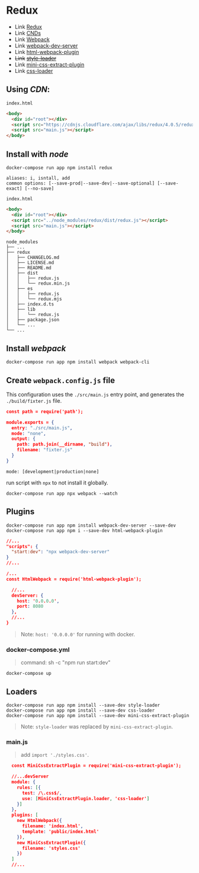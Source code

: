 # Redux

* Link [Redux][redux]
* Link [CNDs][cdns]
* Link [Webpack][webpack]
* Link [webpack-dev-server][webpack_dev_server]
* Link [html-webpack-plugin][html_webpack_plugin]
* ~~Link~~ [~~style-loader~~][style_loader]
* Link [mini-css-extract-plugin][mini_css_extract_plugin]
* Link [css-loader][css_loader]

[redux]: https://redux.js.org/
[cdns]: https://cdnjs.com/
[webpack]: https://webpack.js.org/
[webpack_dev_server]: https://github.com/webpack/webpack-dev-server
[html_webpack_plugin]: https://github.com/jantimon/html-webpack-plugin
[style_loader]: https://github.com/webpack-contrib/style-loader
[mini_css_extract_plugin]: https://github.com/webpack-contrib/mini-css-extract-plugin
[css_loader]: https://github.com/webpack-contrib/css-loader

## Using _CDN_:

`index.html`

```html
<body>
  <div id="root"></div>
  <script src="https://cdnjs.cloudflare.com/ajax/libs/redux/4.0.5/redux.min.js" integrity="sha256-7nQo8jg3+LLQfXy/aqP5D6XtqDQRODTO18xBdHhQow4=" crossorigin="anonymous"></script>
  <script src="main.js"></script>
</body>
```

## Install with _node_

```shell
docker-compose run app npm install redux
```
```shell
aliases: i, isntall, add
common options: [--save-prod|--save-dev|--save-optional] [--save-exact] [--no-save]
```

`index.html`

```html
<body>
  <div id="root"></div>
  <script src="../node_modules/redux/dist/redux.js"></script>
  <script src="main.js"></script>
</body>
```
```shell
node_modules
├── ...
├── redux
│   ├── CHANGELOG.md
│   ├── LICENSE.md
│   ├── README.md
│   ├── dist
│   │   ├── redux.js
│   │   └── redux.min.js
│   ├── es
│   │   ├── redux.js
│   │   └── redux.mjs
│   ├── index.d.ts
│   ├── lib
│   │   └── redux.js
│   ├── package.json
│   └── ...
└── ...
```

## Install _webpack_

```shell
docker-compose run app npm install webpack webpack-cli
```

## Create `webpack.config.js` file

This configuration uses the `./src/main.js` entry point, and generates the `./build/fixter.js` file.
```json
const path = require('path');

module.exports = {
  entry: "./src/main.js",
  mode: "none",
  output: {
    path: path.join(__dirname, "build"),
    filename: "fixter.js"
  }
}
```

`mode: [development|production|none]`

run script with `npx` to not install it globally.
```shell
docker-compose run app npx webpack --watch
```

## Plugins

```shell
docker-compose run app npm install webpack-dev-server --save-dev
docker-compose run app npm i --save-dev html-webpack-plugin
```

```json
//...
"scripts": {
  "start:dev": "npx webpack-dev-server"
}
//...
```

```json
/...
const HtmlWebpack = require('html-webpack-plugin');

  //...
  devServer: {
    host: '0.0.0.0',
    port: 8080
  },
  //...
}
```

> Note: `host: '0.0.0.0'` for running with docker.

### docker-compose.yml

> command: sh -c "npm run start:dev"

```shell
docker-compose up
```

## Loaders

```shell
docker-compose run app npm install --save-dev style-loader
docker-compose run app npm install --save-dev css-loader
docker-compose run app npm install --save-dev mini-css-extract-plugin
```

> Note: `style-loader` was replaced by `mini-css-extract-plugin`.

### main.js
> add `import './styles.css'`.

```json
  const MiniCssExtractPlugin = require('mini-css-extract-plugin');

  //...devServer
  module: {
    rules: [{
      test: /\.css$/,
      use: [MiniCssExtractPlugin.loader, 'css-loader']
    }]
  },
  plugins: [
    new HtmlWebpack({
      filename: 'index.html',
      template: 'public/index.html'
    }),
    new MiniCssExtractPlugin({
      filename: 'styles.css'
    })
  ]
  //...
```

